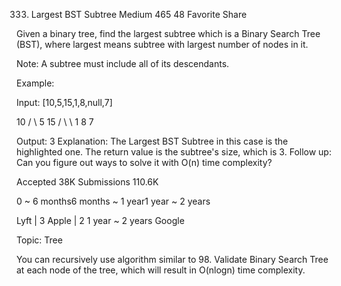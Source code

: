 333. Largest BST Subtree
Medium 465 48 Favorite Share

Given a binary tree, find the largest subtree which is a Binary Search Tree (BST), where largest means subtree with largest number of nodes in it.

Note:
A subtree must include all of its descendants.

Example:

Input: [10,5,15,1,8,null,7]

   10 
   / \ 
  5  15 
 / \   \ 
1   8   7

Output: 3
Explanation: The Largest BST Subtree in this case is the highlighted one.
             The return value is the subtree's size, which is 3.
Follow up:
Can you figure out ways to solve it with O(n) time complexity?

Accepted
38K
Submissions
110.6K

0 ~ 6 months6 months ~ 1 year1 year ~ 2 years

Lyft | 3
Apple | 2
1 year ~ 2 years
Google

Topic: Tree

You can recursively use algorithm similar to 98. Validate Binary Search Tree at each node of the tree, which will result in O(nlogn) time complexity.

